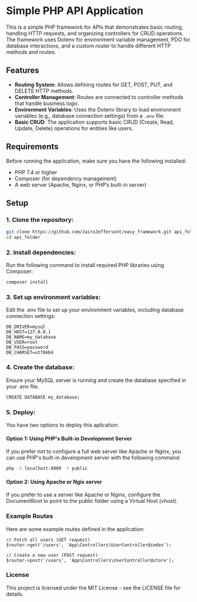 # Simple PHP API Application

This is a simple PHP framework for APIs that demonstrates basic routing, handling HTTP requests, and organizing controllers for CRUD operations. The framework uses Dotenv for environment variable management, PDO for database interactions, and a custom router to handle different HTTP methods and routes.

## Features

- **Routing System**: Allows defining routes for GET, POST, PUT, and DELETE HTTP methods.
- **Controller Management**: Routes are connected to controller methods that handle business logic.
- **Environment Variables**: Uses the Dotenv library to load environment variables (e.g., database connection settings) from a `.env` file.
- **Basic CRUD**: The application supports basic CRUD (Create, Read, Update, Delete) operations for entities like users.

## Requirements

Before running the application, make sure you have the following installed:

- PHP 7.4 or higher
- Composer (for dependency management)
- A web server (Apache, Nginx, or PHP’s built-in server)

## Setup

### 1. Clone the repository:

```bash
git clone https://github.com/JairoJeffersont/easy_framework.git api_folder
cd api_folder
````

### 2. Install dependencies:

Run the following command to install required PHP libraries using Composer:

```bash
composer install
````

### 3. Set up environment variables:

Edit the .env file to set up your environment variables, including database connection settings:

````
DB_DRIVER=mysql
DB_HOST=127.0.0.1
DB_NAME=my_database
DB_USER=root
DB_PASS=password
DB_CHARSET=utf8mb4
````

### 4. Create the database:

Ensure your MySQL server is running and create the database specified in your .env file.

```bash
CREATE DATABASE my_database;
````

### 5. Deploy:

You have two options to deploy this aplication:

#### Option 1: Using PHP's Built-in Development Server

If you prefer not to configure a full web server like Apache or Nginx, you can use PHP's built-in development server with the following command:

```bash
php -S localhost:8000 -t public
```

#### Option 2: Using Apache or Ngix server

If you prefer to use a server like Apache or Nginx, configure the DocumentRoot to point to the public folder using a Virtual Host (vhost).

### Example Routes

Here are some example routes defined in the application:

```
// Fetch all users (GET request)
$router->get('/users', 'App\Controllers\UserController@index');

// Create a new user (POST request)
$router->post('/users', 'App\Controllers\UserController@store');
```

### License

This project is licensed under the MIT License - see the LICENSE file for details.

